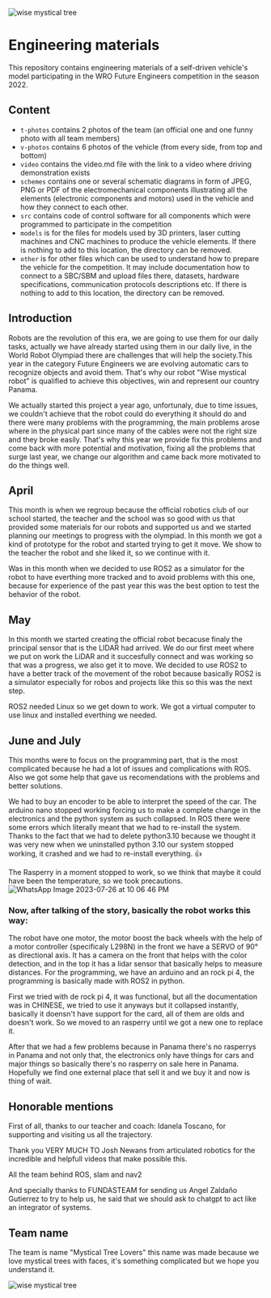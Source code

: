 ![wise mystical tree](https://cdn.mindustry.me/wise%20mystical%20tree.jpg)


Engineering materials
====

This repository contains engineering materials of a self-driven vehicle's model participating in the WRO Future Engineers competition in the season 2022.

## Content

* `t-photos` contains 2 photos of the team (an official one and one funny photo with all team members)
* `v-photos` contains 6 photos of the vehicle (from every side, from top and bottom)
* `video` contains the video.md file with the link to a video where driving demonstration exists
* `schemes` contains one or several schematic diagrams in form of JPEG, PNG or PDF of the electromechanical components illustrating all the elements (electronic components and motors) used in the vehicle and how they connect to each other.
* `src` contains code of control software for all components which were programmed to participate in the competition
* `models` is for the files for models used by 3D printers, laser cutting machines and CNC machines to produce the vehicle elements. If there is nothing to add to this location, the directory can be removed.
* `other` is for other files which can be used to understand how to prepare the vehicle for the competition. It may include documentation how to connect to a SBC/SBM and upload files there, datasets, hardware specifications, communication protocols descriptions etc. If there is nothing to add to this location, the directory can be removed.

## Introduction

Robots are the revolution of this era, we are going to use them for our daily tasks, actually we have already started using them in our daily live, in the World Robot Olympiad there are challenges that will help the society.This year in the category Future Engineers we are evolving automatic cars to recognize objects and avoid them. That's why our robot "Wise mystical robot" is qualified to achieve this objectives, win and represent our country Panama. 

We actually started this project a year ago, unfortunaly, due to time issues, we couldn't achieve that the robot could do everything it should do and there were many problems with the programming, the main problems arose where in the physical part since many of the cables were not the right size and they broke easily. That's why this year we provide fix this problems and come back with more potential and motivation, fixing all the problems that surge last year, we change our algorithm and came back more motivated to do the things well. 

## April 

This month is when we regroup because the official robotics club of our school started, the teacher and the school was so good with us that provided some materials for our robots and supported us and we started planning our meetings to progress with the olympiad. In this month we got a kind of prototype for the robot and started trying to get it move. We show to the teacher the robot and she liked it, so we continue with it.

Was in this month when we decided to use ROS2 as a simulator for the robot to have everthing more tracked and to avoid problems with this one, because for experience of the past year this was the best option to test the behavior of the robot.

## May

In this month we started creating the official robot becacuse finaly the principal sensor that is the LIDAR had arrived. We do our first meet where we put on work the LiDAR and it succesfully connect and was working so that was a progress, we also get it to move. We decided to use ROS2 to have a better track of the movement of the robot because basically ROS2 is a simulator especially for robos and projects like this so this was the next step.

ROS2 needed Linux so we get down to work. We got a virtual computer to use linux and installed everthing we needed.

## June and July

This months were to focus on the programming part, that is the most complicated because he had a lot of issues and complications with ROS. Also we got some help that gave us recomendations with the problems and better solutions.

We had to buy an encoder to be able to interpret the speed of the car. The arduino nano stopped working forcing us to make a complete change in the electronics and the python system as such collapsed. In ROS there were some errors which literally meant that we had to re-install the system. Thanks to the fact that we had to delete python3.10 because we thought it was very new when we uninstalled python 3.10 our system stopped working, it crashed and we had to re-install everything. 👍

The Rasperry in a moment stopped to work, so we think that maybe it could have been the temperature, so we took precautions.
![WhatsApp Image 2023-07-26 at 10 06 46 PM](https://github.com/ZaPicc/WRO2023-PA-WISETREELOVERS/assets/102268096/d83c33dc-fae0-44e9-a7fc-614a897e3fc3)


### Now, after talking of the story, basically the robot works this way:

The robot have one motor, the motor boost the back wheels with the help of a motor controller (specificaly L298N) in the front we have a SERVO of 90° as directional axis. It has a camera on the front that helps with the color detection, and in the top it has a lidar sensor that basically helps to measure distances. For the programming, we have an arduino and an rock pi 4, the programming is basically made with ROS2 in python.

First we tried with de rock pi 4, it was functional, but all the documentation was in CHINESE, we tried to use it anyways but it collapsed instantly, basically it doensn't have support for the card, all of them are olds and doesn't work. So we moved to an rasperry until we got a new one to replace it.

After that we had a few problems because in Panama there's no rasperrys in Panama and not only that, the electronics only have things for cars and major things so basically there's no rasperry on sale here in Panama. Hopefully we find one external place that sell it and we buy it and now is thing of wait.

## Honorable mentions

First of all, thanks to our teacher and coach: Idanela Toscano, for supporting and visiting us all the trajectory.

Thank you VERY MUCH TO  Josh Newans from articulated robotics for the incredible and helpfull videos that make possible this.

All the team behind ROS, slam and nav2

And specially thanks to FUNDASTEAM for sending us Angel Zaldaño Gutierrez to try to help us, he said that we should ask to chatgpt to act like an integrator of systems.

## Team name
The team is name "Mystical Tree Lovers" this name was made because we love mystical trees with faces, it's something complicated but we hope you understand it.

![wise mystical tree](https://cdn.mindustry.me/wise%20mystical%20tree.jpg)
